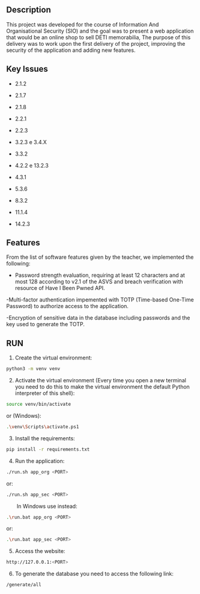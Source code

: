 ## Description

This project was developed for the course of Information And Organisational Security (SIO) and the goal was to present a web application that would be an online shop to sell DETI memorabilia,
The purpose of this delivery was to work upon the first delivery of the project, improving the security of the application and adding new features.


## Key Issues

- 2.1.2 

- 2.1.7 

- 2.1.8 

- 2.2.1 

- 2.2.3 

- 3.2.3 e 3.4.X 

- 3.3.2 

- 4.2.2 e 13.2.3 

- 4.3.1 

- 5.3.6 

- 8.3.2 

- 11.1.4 

- 14.2.3 

## Features

From the list of software features given by the teacher, we implemented the following:

- Password strength evaluation, requiring at least 12 characters and at most 128 according to v2.1 of the ASVS and breach verification with resource of Have I Been Pwned API.

-Multi-factor authentication impemented with TOTP (Time-based One-Time Password) to authorize access to the application.

-Encryption of sensitive data in the database including passwords and the key used to generate the TOTP.


## RUN

1. Create the virtual environment:
```bash
python3 -m venv venv
```
2. Activate the virtual environment (Every time you open a new terminal you need to do this to make the virtual environment the default Python interpreter of this shell):
```bash
source venv/bin/activate
```
or (Windows):
```bash
.\venv\Scripts\activate.ps1
```

3. Install the requirements:
```bash
pip install -r requirements.txt
```

4. Run the application:


```bash
./run.sh app_org <PORT>
```
or:
```bash
./run.sh app_sec <PORT>
```

&emsp;&emsp;In Windows use instead:

```bash
.\run.bat app_org <PORT>
```
or:
```bash
.\run.bat app_sec <PORT>
```
5. Access the website:

```bash
http://127.0.0.1:<PORT>
```

6. To generate the database you need to access the following link:

```bash
/generate/all
```